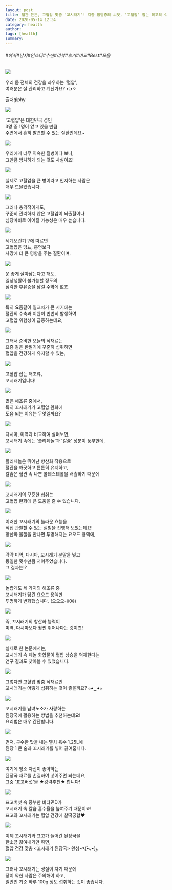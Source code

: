 ```yaml
---
layout: post
title: 혈관 튼튼, 고혈압 맞춤 '꼬시래기'! 각종 합병증의 씨앗, '고혈압' 잡는 최고의 식재료는?
date: 2020-05-14 12:34
category: health
author: 
tags: [health]
summary: 
---
```


###### #여자#남자#인스타#추천#리뷰#후기#비교#Best#모음

  
![](https://t1.daumcdn.net/liveboard/mboon/8667d95f3e0a463cb2b1c3bd6123d379.gif)

우리 몸 전체의 건강을 좌우하는 '혈압',  
여러분은 잘 관리하고 계신가요? •̀.̫•́✧  

출처giphy

![](https://img1.daumcdn.net/thumb/R720x0/?fname=https%3A%2F%2Ft1.daumcdn.net%2Fliveboard%2Fmboon%2Fcce2d5d2c82a4699af76aa982e727d3b.png)

'고혈압'은 대한민국 성인  
3명 중 1명이 앓고 있을 만큼  
주변에서 흔히 발견할 수 있는 질환인데요~  

![](https://img1.daumcdn.net/thumb/R720x0/?fname=https%3A%2F%2Ft1.daumcdn.net%2Fliveboard%2Fmboon%2F439c44c2e44c4dca9ca51b96209875ba.png)

우리에게 너무 익숙한 질병이다 보니,  
그만큼 방치하게 되는 것도 사실이죠!  

![](https://img1.daumcdn.net/thumb/R720x0/?fname=https%3A%2F%2Ft1.daumcdn.net%2Fliveboard%2Fmboon%2Faaaa26e394d04511943d2bb5df243c6a.png)

실제로 고혈압을 큰 병이라고 인지하는 사람은  
매우 드물었습니다.  

![](https://img1.daumcdn.net/thumb/R720x0/?fname=https%3A%2F%2Ft1.daumcdn.net%2Fliveboard%2Fmboon%2F5ffca28774bb4cd7b03ec20f2aae2af1.png)

그러나 충격적이게도,  
꾸준히 관리하지 않은 고혈압이 뇌출혈이나  
심장마비로 이어질 가능성은 매우 높습니다.  

![](https://img1.daumcdn.net/thumb/R720x0/?fname=https%3A%2F%2Ft1.daumcdn.net%2Fliveboard%2Fmboon%2Fa4770ccb869a4f6eacb108f10afdccc4.png)

세계보건기구에 따르면  
고혈압은 당뇨, 흡연보다  
사망에 더 큰 영향을 주는 질환이며,  

![](https://img1.daumcdn.net/thumb/R720x0/?fname=https%3A%2F%2Ft1.daumcdn.net%2Fliveboard%2Fmboon%2Fca3471409c43471b9390bf34ab4127e9.png)

운 좋게 살아남는다고 해도,  
일상생활이 불가능할 정도의  
심각한 후유증을 남길 수밖에 없죠.  

![](https://img1.daumcdn.net/thumb/R720x0/?fname=https%3A%2F%2Ft1.daumcdn.net%2Fliveboard%2Fmboon%2F63903b1a25154db39011cb0db3c7e080.png)

특히 요즘같이 일교차가 큰 시기에는  
혈관의 수축과 이완이 빈번히 발생하여  
고혈압 위험성이 급증하는데요,  

![](https://img1.daumcdn.net/thumb/R720x0/?fname=https%3A%2F%2Ft1.daumcdn.net%2Fliveboard%2Fmboon%2F7fbcc810f4254bdfa727a10c33dd628d.png)

그래서 준비한 오늘의 식재료는  
요즘 같은 환절기에 꾸준히 섭취하면  
혈압을 건강하게 유지할 수 있는,  

![](https://img1.daumcdn.net/thumb/R720x0/?fname=https%3A%2F%2Ft1.daumcdn.net%2Fliveboard%2Fmboon%2F53ed3add312c489e9bfb8d2383a413f7.png)

고혈압 잡는 해조류,  
꼬시래기입니다!  

![](https://img1.daumcdn.net/thumb/R720x0/?fname=https%3A%2F%2Ft1.daumcdn.net%2Fliveboard%2Fmboon%2F5b491c1815bb474799fd7f73b9a8505b.png)

많은 해조류 중에서,  
특히 꼬시래기가 고혈압 완화에  
도움 되는 이유는 무엇일까요?  

![](https://img1.daumcdn.net/thumb/R720x0/?fname=https%3A%2F%2Ft1.daumcdn.net%2Fliveboard%2Fmboon%2Fdeeb1c47ae5949a89a50933bfbcc921e.png)

다시마, 미역과 비교하여 살펴보면,  
꼬시래기 속에는 '폴리페놀'과 '칼슘' 성분이 풍부한데,  

![](https://img1.daumcdn.net/thumb/R720x0/?fname=https%3A%2F%2Ft1.daumcdn.net%2Fliveboard%2Fmboon%2F24c10d60f39642d9842da7ed67ff72b6.png)

폴리페놀은 뛰어난 항산화 작용으로  
혈관을 깨끗하고 튼튼히 유지하고,  
칼슘은 혈관 속 나쁜 콜레스테롤을 배출하기 때문에  

![](https://img1.daumcdn.net/thumb/R720x0/?fname=https%3A%2F%2Ft1.daumcdn.net%2Fliveboard%2Fmboon%2F54a87b390f054f7fa8edb0cf374a5e74.png)

꼬시래기의 꾸준한 섭취는  
고혈압 완화에 큰 도움을 줄 수 있습니다.  

![](https://t1.daumcdn.net/liveboard/mboon/2f119f6ce40046d685b566ec824fb768.gif)

이러한 꼬시래기의 놀라운 효능을  
직접 관찰할 수 있는 실험을 진행해 보았는데요!  
항산화 물질을 만나면 투명해지는 요오드 용액에,  

![](https://t1.daumcdn.net/liveboard/mboon/38b75e7663cf443792ced83a65d232dd.gif)

각각 미역, 다시마, 꼬시래기 분말을 넣고  
동일한 횟수만큼 저어주었습니다.  
그 결과는!?  

![](https://t1.daumcdn.net/liveboard/mboon/70189aba5f8e4e5aa62e58467cb47a9b.gif)

놀랍게도 세 가지의 해조류 중  
꼬시래기가 담긴 요오드 용액만  
투명하게 변화했습니다. (오오오-ꉺ0ꉺ)  

![](https://img1.daumcdn.net/thumb/R720x0/?fname=https%3A%2F%2Ft1.daumcdn.net%2Fliveboard%2Fmboon%2F8fd23c4ba8a147249af9ab73142543fe.png)

즉, 꼬시래기의 항산화 능력이  
미역, 다시마보다 훨씬 뛰어나다는 것이죠!  

![](https://img1.daumcdn.net/thumb/R720x0/?fname=https%3A%2F%2Ft1.daumcdn.net%2Fliveboard%2Fmboon%2F3c42493ee91f4daeafd1e5ad7498265c.png)

실제로 한 논문에서는,  
꼬시래기 속 페놀 화합물이 혈압 상승을 억제한다는  
연구 결과도 찾아볼 수 있었습니다.  

![](https://img1.daumcdn.net/thumb/R720x0/?fname=https%3A%2F%2Ft1.daumcdn.net%2Fliveboard%2Fmboon%2F72351d43c43342e39633b3121e648b8f.png)

그렇다면 고혈압 맞춤 식재료인  
꼬시래기는 어떻게 섭취하는 것이 좋을까요? ๑◕‿◕๑  

![](https://img1.daumcdn.net/thumb/R720x0/?fname=https%3A%2F%2Ft1.daumcdn.net%2Fliveboard%2Fmboon%2F6a4854fa08ac423a9014f53d875b1058.png)

꼬시래기를 남녀노소가 사랑하는  
된장국에 활용하는 방법을 추천하는데요!  
요리법은 매우 간단합니다.  

![](https://t1.daumcdn.net/liveboard/mboon/5fb291dcd09b4cedad8b8dede9280695.gif)

먼저, 구수한 맛을 내는 멸치 육수 1.25L에  
된장 1 큰 술과 꼬시래기를 넣어 끓여줍니다.  

![](https://img1.daumcdn.net/thumb/R720x0/?fname=https%3A%2F%2Ft1.daumcdn.net%2Fliveboard%2Fmboon%2Fcea44c17ae1d4c38b6b7896214d84c5e.png)

여기에 평소 자신이 좋아하는  
된장국 재료를 손질하여 넣어주면 되는데요,  
그중 '표고버섯'을 ★강력추천★ 합니다!  

![](https://t1.daumcdn.net/liveboard/mboon/17da5cf75f4a4fb2915482d943659635.gif)

표고버섯 속 풍부한 비타민D가  
꼬시래기 속 칼슘 흡수율을 높여주기 때문이죠!  
표고와 꼬시래기는 혈압 건강에 찰떡궁합♥  

![](https://t1.daumcdn.net/liveboard/mboon/336c2885e75d4675964f6e6d57e4e694.gif)

이제 꼬시래기와 표고가 들어간 된장국을  
한소끔 끓여내기만 하면,  
혈압 건강 맞춤 <꼬시래기 된장국> 완성~٩(*•̀ᴗ•́*)و  

![](https://img1.daumcdn.net/thumb/R720x0/?fname=https%3A%2F%2Ft1.daumcdn.net%2Fliveboard%2Fmboon%2Fda5658b6ce294989881ca590a10c4e65.png)

그러나 꼬시래기는 성질이 차기 때문에  
장이 약한 사람은 주의해야 하고,  
일반인 기준 하루 100g 정도 섭취하는 것이 좋습니다.